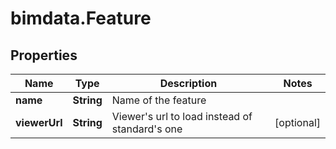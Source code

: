 # bimdata.Feature

## Properties

Name | Type | Description | Notes
------------ | ------------- | ------------- | -------------
**name** | **String** | Name of the feature | 
**viewerUrl** | **String** | Viewer&#39;s url to load instead of standard&#39;s one | [optional] 


